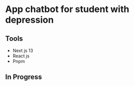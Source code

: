 # App chatbot for student with depression
## Tools
- Next js 13
- React js
- Pnpm

## In Progress


